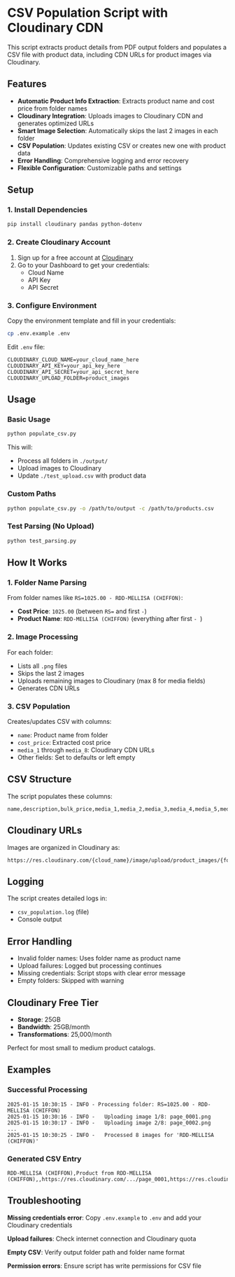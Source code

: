 # CSV Population Script with Cloudinary CDN

This script extracts product details from PDF output folders and populates a CSV file with product data, including CDN URLs for product images via Cloudinary.

## Features

- **Automatic Product Info Extraction**: Extracts product name and cost price from folder names
- **Cloudinary Integration**: Uploads images to Cloudinary CDN and generates optimized URLs
- **Smart Image Selection**: Automatically skips the last 2 images in each folder
- **CSV Population**: Updates existing CSV or creates new one with product data
- **Error Handling**: Comprehensive logging and error recovery
- **Flexible Configuration**: Customizable paths and settings

## Setup

### 1. Install Dependencies

```bash
pip install cloudinary pandas python-dotenv
```

### 2. Create Cloudinary Account

1. Sign up for a free account at [Cloudinary](https://cloudinary.com/)
2. Go to your Dashboard to get your credentials:
   - Cloud Name
   - API Key
   - API Secret

### 3. Configure Environment

Copy the environment template and fill in your credentials:

```bash
cp .env.example .env
```

Edit `.env` file:
```
CLOUDINARY_CLOUD_NAME=your_cloud_name_here
CLOUDINARY_API_KEY=your_api_key_here
CLOUDINARY_API_SECRET=your_api_secret_here
CLOUDINARY_UPLOAD_FOLDER=product_images
```

## Usage

### Basic Usage
```bash
python populate_csv.py
```

This will:
- Process all folders in `./output/`
- Upload images to Cloudinary
- Update `./test_upload.csv` with product data

### Custom Paths
```bash
python populate_csv.py -o /path/to/output -c /path/to/products.csv
```

### Test Parsing (No Upload)
```bash
python test_parsing.py
```

## How It Works

### 1. Folder Name Parsing
From folder names like `RS=1025.00 - RDD-MELLISA (CHIFFON)`:
- **Cost Price**: `1025.00` (between `RS=` and first `-`)
- **Product Name**: `RDD-MELLISA (CHIFFON)` (everything after first `- `)

### 2. Image Processing
For each folder:
- Lists all `.png` files
- Skips the last 2 images
- Uploads remaining images to Cloudinary (max 8 for media fields)
- Generates CDN URLs

### 3. CSV Population
Creates/updates CSV with columns:
- `name`: Product name from folder
- `cost_price`: Extracted cost price
- `media_1` through `media_8`: Cloudinary CDN URLs
- Other fields: Set to defaults or left empty

## CSV Structure

The script populates these columns:
```
name,description,bulk_price,media_1,media_2,media_3,media_4,media_5,media_6,media_7,media_8,preferred_supplier,cost_price,mrp,uom,set_size,moq,available_quantity
```

## Cloudinary URLs

Images are organized in Cloudinary as:
```
https://res.cloudinary.com/{cloud_name}/image/upload/product_images/{folder_name}/{image_name}
```

## Logging

The script creates detailed logs in:
- `csv_population.log` (file)
- Console output

## Error Handling

- Invalid folder names: Uses folder name as product name
- Upload failures: Logged but processing continues
- Missing credentials: Script stops with clear error message
- Empty folders: Skipped with warning

## Cloudinary Free Tier

- **Storage**: 25GB
- **Bandwidth**: 25GB/month  
- **Transformations**: 25,000/month

Perfect for most small to medium product catalogs.

## Examples

### Successful Processing
```
2025-01-15 10:30:15 - INFO - Processing folder: RS=1025.00 - RDD-MELLISA (CHIFFON)
2025-01-15 10:30:16 - INFO -   Uploading image 1/8: page_0001.png
2025-01-15 10:30:17 - INFO -   Uploading image 2/8: page_0002.png
...
2025-01-15 10:30:25 - INFO -   Processed 8 images for 'RDD-MELLISA (CHIFFON)'
```

### Generated CSV Entry
```csv
RDD-MELLISA (CHIFFON),Product from RDD-MELLISA (CHIFFON),,https://res.cloudinary.com/.../page_0001,https://res.cloudinary.com/.../page_0002,...,1025.00,pcs,,,
```

## Troubleshooting

**Missing credentials error**: Copy `.env.example` to `.env` and add your Cloudinary credentials

**Upload failures**: Check internet connection and Cloudinary quota

**Empty CSV**: Verify output folder path and folder name format

**Permission errors**: Ensure script has write permissions for CSV file